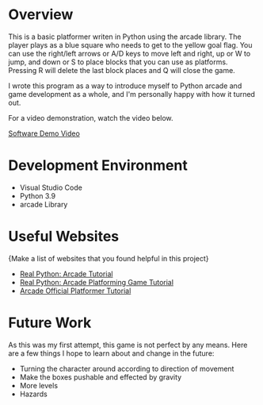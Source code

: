 # Overview
This is a basic platformer writen in Python using the arcade library. The player plays as a blue square who needs to get to the yellow goal flag. You can use the right/left arrows or A/D keys to move left and right, up or W to jump, and down or S to place blocks that you can use as platforms. Pressing R will delete the last block places and Q will close the game.

I wrote this program as a way to introduce myself to Python arcade and game development as a whole, and I'm personally happy with how it turned out.

For a video demonstration, watch the video below.

[Software Demo Video](https://youtu.be/7Gyl9MwlzKE)

# Development Environment

* Visual Studio Code
* Python 3.9
* arcade Library

# Useful Websites

{Make a list of websites that you found helpful in this project}
* [Real Python: Arcade Tutorial](https://realpython.com/arcade-python-game-framework/)
* [Real Python: Arcade Platforming Game Tutorial](https://realpython.com/platformer-python-arcade/#defining-custom-properties)
* [Arcade Official Platformer Tutorial](https://api.arcade.academy/en/latest/examples/platform_tutorial/index.html)

# Future Work

As this was my first attempt, this game is not perfect by any means. Here are a few things I hope to learn about and change in the future:
* Turning the character around according to direction of movement
* Make the boxes pushable and effected by gravity
* More levels
* Hazards